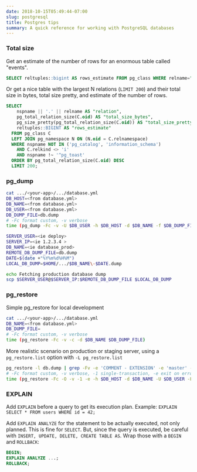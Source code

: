 ```yaml
---
date: 2018-10-15T05:49:44-07:00
slug: postgresql
title: Postgres tips
summary: A quick reference for working with PostgreSQL databases
---
```


### Total size

Get an estimate of the number of rows for an enormous table called "events".

```sql
SELECT reltuples::bigint AS rows_estimate FROM pg_class WHERE relname="events";
```

Or get a nice table with the largest N relations (`LIMIT 200`) and their
total size in bytes, total size pretty, and estimate of the number of rows.

```sql
SELECT
    nspname || '.' || relname AS "relation",
    pg_total_relation_size(C.oid) AS "total_size_bytes",
    pg_size_pretty(pg_total_relation_size(C.oid)) AS "total_size_pretty",
    reltuples::BIGINT AS "rows_estimate"
  FROM pg_class C
  LEFT JOIN pg_namespace N ON (N.oid = C.relnamespace)
  WHERE nspname NOT IN ('pg_catalog', 'information_schema')
    AND C.relkind <> 'i'
    AND nspname !~ '^pg_toast'
  ORDER BY pg_total_relation_size(C.oid) DESC
  LIMIT 200;
```

### pg_dump

```bash
cat .../<your-app>/.../database.yml
DB_HOST=<from database.yml>
DB_NAME=<from database.yml>
DB_USER=<from database.yml>
DB_DUMP_FILE=db.dump
# -Fc format custom, -v verbose
time (pg_dump -Fc -v -U $DB_USER -h $DB_HOST -d $DB_NAME -f $DB_DUMP_FILE)
```

```bash
SERVER_USER=<ie deploy>
SERVER_IP=<ie 1.2.3.4 >
DB_NAME=<ie database_prod>
REMOTE_DB_DUMP_FILE=db.dump
DATE=$(date +"%Y%m%d%H%M")
LOCAL_DB_DUMP=$HOME/.../$DB_NAME\-$DATE.dump

echo Fetching production database dump
scp $SERVER_USER@$SERVER_IP:$REMOTE_DB_DUMP_FILE $LOCAL_DB_DUMP
```

### pg_restore

Simple pg_restore for local development

```bash
cat .../<your-app>/.../database.yml
DB_NAME=<from database.yml>
DB_DUMP_FILE=
# -Fc format custom, -v verbose
time (pg_restore -Fc -v -c -d $DB_NAME $DB_DUMP_FILE)
```

More realistic scenario on production or staging server, using a `pg_restore.list`
option with `-L pg_restore.list`

```bash
pg_restore -l db.dump | grep -Fv -e 'COMMENT - EXTENSION' -e 'master' -e 'rdsadmin' > pg_restore.list
# -Fc format custom, -v verbose, -1 single-transaction, -e exit on error
time (pg_restore -Fc -O -v -1 -e -h $DB_HOST -d $DB_NAME -U $DB_USER -L pg_restore.list $DB_DUMP_FILE)
```

### EXPLAIN

Add `EXPLAIN` before a query to get its execution plan.
Example: `EXPLAIN SELECT * FROM users WHERE id = 42;`

Add `EXPLAIN ANALYZE` for the statement to be actually executed, not only
planned. This is fine for `SELECT`. But, since the query is executed, be careful
with `INSERT, UPDATE, DELETE, CREATE TABLE AS`. Wrap those with a `BEGIN`
and `ROLLBACK`:

```sql
BEGIN;
EXPLAIN ANALYZE ...;
ROLLBACK;
```
